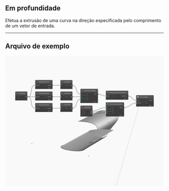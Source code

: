 ## Em profundidade
Efetua a extrusão de uma curva na direção especificada pelo comprimento de um vetor de entrada.
___
## Arquivo de exemplo

![Extrude (direction)](./Autodesk.DesignScript.Geometry.Curve.Extrude(direction)_img.jpg)

